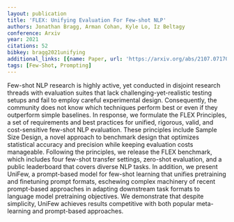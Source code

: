 ```yaml
---
layout: publication
title: 'FLEX: Unifying Evaluation For Few-shot NLP'
authors: Jonathan Bragg, Arman Cohan, Kyle Lo, Iz Beltagy
conference: Arxiv
year: 2021
citations: 52
bibkey: bragg2021unifying
additional_links: [{name: Paper, url: 'https://arxiv.org/abs/2107.07170'}]
tags: [Few-Shot, Prompting]
---
```

Few-shot NLP research is highly active, yet conducted in disjoint research
threads with evaluation suites that lack challenging-yet-realistic testing
setups and fail to employ careful experimental design. Consequently, the
community does not know which techniques perform best or even if they
outperform simple baselines. In response, we formulate the FLEX Principles, a
set of requirements and best practices for unified, rigorous, valid, and
cost-sensitive few-shot NLP evaluation. These principles include Sample Size
Design, a novel approach to benchmark design that optimizes statistical
accuracy and precision while keeping evaluation costs manageable. Following the
principles, we release the FLEX benchmark, which includes four few-shot
transfer settings, zero-shot evaluation, and a public leaderboard that covers
diverse NLP tasks. In addition, we present UniFew, a prompt-based model for
few-shot learning that unifies pretraining and finetuning prompt formats,
eschewing complex machinery of recent prompt-based approaches in adapting
downstream task formats to language model pretraining objectives. We
demonstrate that despite simplicity, UniFew achieves results competitive with
both popular meta-learning and prompt-based approaches.